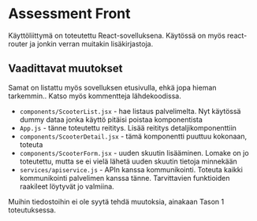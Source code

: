 # Assessment Front

Käyttöliittymä on toteutettu React-sovelluksena. Käytössä on myös react-router ja jonkin verran muitakin lisäkirjastoja.

## Vaadittavat muutokset

Samat on listattu myös sovelluksen etusivulla, ehkä jopa hieman tarkemmin.. Katso myös kommentteja lähdekoodissa.

- `components/ScooterList.jsx` - hae listaus palvelimelta. Nyt käytössä dummy dataa jonka käyttö pitäisi poistaa komponentista
- `App.js` - tänne toteutettu reititys. Lisää reititys detaljikomponenttiin
- `components/ScooterDetail.jsx` - tämä komponentti puuttuu kokonaan, toteuta
- `components/ScooterForm.jsx` - uuden skuutin lisääminen. Lomake on jo toteutettu, mutta se ei vielä lähetä uuden skuutin tietoja minnekään
- `services/apiservice.js` - APIn kanssa kommunikointi. Toteuta kaikki kommunikointi palvelimen kanssa tänne. Tarvittavien funktioiden raakileet löytyvät jo valmiina.

Muihin tiedostoihin ei ole syytä tehdä muutoksia, ainakaan Tason 1 toteutuksessa.
